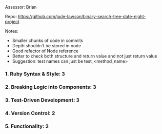 Assessor: Brian 

Repo: https://github.com/jude-lawson/binary-search-tree-date-night-project

Notes:

* Smaller chunks of code in commits
* Depth shouldn't be stored in node
* Good refactor of Node reference
* Better to check both structure and return value and not just return value
* Suggestion: test names can just be test_<method_name>

### 1. Ruby Syntax & Style: 3

### 2. Breaking Logic into Components: 3

### 3. Test-Driven Development: 3

### 4. Version Control: 2

### 5. Functionality: 2
